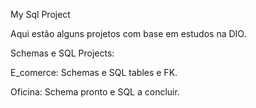 My Sql Project

Aqui estão alguns projetos com base em estudos na DIO.

Schemas e SQL Projects:

E_comerce: Schemas e SQL tables e FK.

Oficina: Schema pronto e SQL a concluir.
